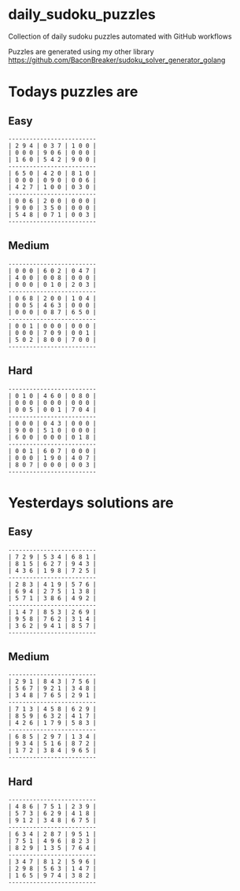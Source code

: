 
# daily_sudoku_puzzles 

Collection of daily sudoku puzzles automated with GitHub workflows 

Puzzles are generated using my other library https://github.com/BaconBreaker/sudoku_solver_generator_golang 
 

# Todays puzzles are 

## Easy 

```
-------------------------
| 2 9 4 | 0 3 7 | 1 0 0 | 
| 0 0 0 | 9 0 6 | 0 0 0 | 
| 1 6 0 | 5 4 2 | 9 0 0 | 
-------------------------
| 6 5 0 | 4 2 0 | 8 1 0 | 
| 0 0 0 | 0 9 0 | 0 0 6 | 
| 4 2 7 | 1 0 0 | 0 3 0 | 
-------------------------
| 0 0 6 | 2 0 0 | 0 0 0 | 
| 9 0 0 | 3 5 0 | 0 0 0 | 
| 5 4 8 | 0 7 1 | 0 0 3 | 
-------------------------
```
## Medium 

```
-------------------------
| 0 0 0 | 6 0 2 | 0 4 7 | 
| 4 0 0 | 0 0 8 | 0 0 0 | 
| 0 0 0 | 0 1 0 | 2 0 3 | 
-------------------------
| 0 6 8 | 2 0 0 | 1 0 4 | 
| 0 0 5 | 4 6 3 | 0 0 0 | 
| 0 0 0 | 0 8 7 | 6 5 0 | 
-------------------------
| 0 0 1 | 0 0 0 | 0 0 0 | 
| 0 0 0 | 7 0 9 | 0 0 1 | 
| 5 0 2 | 8 0 0 | 7 0 0 | 
-------------------------
```
## Hard 

```
-------------------------
| 0 1 0 | 4 6 0 | 0 8 0 | 
| 0 0 0 | 0 0 0 | 0 0 0 | 
| 0 0 5 | 0 0 1 | 7 0 4 | 
-------------------------
| 0 0 0 | 0 4 3 | 0 0 0 | 
| 9 0 0 | 5 1 0 | 0 0 0 | 
| 6 0 0 | 0 0 0 | 0 1 8 | 
-------------------------
| 0 0 1 | 6 0 7 | 0 0 0 | 
| 0 0 0 | 1 9 0 | 4 0 7 | 
| 8 0 7 | 0 0 0 | 0 0 3 | 
-------------------------
```
# Yesterdays solutions are 

## Easy 

```
-------------------------
| 7 2 9 | 5 3 4 | 6 8 1 | 
| 8 1 5 | 6 2 7 | 9 4 3 | 
| 4 3 6 | 1 9 8 | 7 2 5 | 
-------------------------
| 2 8 3 | 4 1 9 | 5 7 6 | 
| 6 9 4 | 2 7 5 | 1 3 8 | 
| 5 7 1 | 3 8 6 | 4 9 2 | 
-------------------------
| 1 4 7 | 8 5 3 | 2 6 9 | 
| 9 5 8 | 7 6 2 | 3 1 4 | 
| 3 6 2 | 9 4 1 | 8 5 7 | 
-------------------------
```
## Medium 

```
-------------------------
| 2 9 1 | 8 4 3 | 7 5 6 | 
| 5 6 7 | 9 2 1 | 3 4 8 | 
| 3 4 8 | 7 6 5 | 2 9 1 | 
-------------------------
| 7 1 3 | 4 5 8 | 6 2 9 | 
| 8 5 9 | 6 3 2 | 4 1 7 | 
| 4 2 6 | 1 7 9 | 5 8 3 | 
-------------------------
| 6 8 5 | 2 9 7 | 1 3 4 | 
| 9 3 4 | 5 1 6 | 8 7 2 | 
| 1 7 2 | 3 8 4 | 9 6 5 | 
-------------------------
```
## Hard 

```
-------------------------
| 4 8 6 | 7 5 1 | 2 3 9 | 
| 5 7 3 | 6 2 9 | 4 1 8 | 
| 9 1 2 | 3 4 8 | 6 7 5 | 
-------------------------
| 6 3 4 | 2 8 7 | 9 5 1 | 
| 7 5 1 | 4 9 6 | 8 2 3 | 
| 8 2 9 | 1 3 5 | 7 6 4 | 
-------------------------
| 3 4 7 | 8 1 2 | 5 9 6 | 
| 2 9 8 | 5 6 3 | 1 4 7 | 
| 1 6 5 | 9 7 4 | 3 8 2 | 
-------------------------
```
